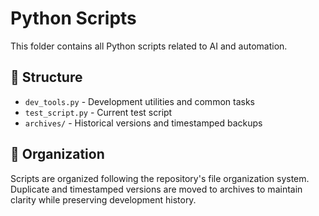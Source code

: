 # Python Scripts

This folder contains all Python scripts related to AI and automation.

## 📁 Structure

- `dev_tools.py` - Development utilities and common tasks
- `test_script.py` - Current test script
- `archives/` - Historical versions and timestamped backups

## 🔧 Organization

Scripts are organized following the repository's file organization system. Duplicate and timestamped versions are moved to archives to maintain clarity while preserving development history.